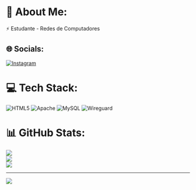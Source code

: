 # 💫 About Me:
⚡ Estudante - Redes de Computadores


## 🌐 Socials:
[![Instagram](https://img.shields.io/badge/Instagram-%23E4405F.svg?logo=Instagram&logoColor=white)](https://instagram.com/otvterra) 

# 💻 Tech Stack:
![HTML5](https://img.shields.io/badge/html5-%23E34F26.svg?style=for-the-badge&logo=html5&logoColor=white) ![Apache](https://img.shields.io/badge/apache-%23D42029.svg?style=for-the-badge&logo=apache&logoColor=white) ![MySQL](https://img.shields.io/badge/mysql-4479A1.svg?style=for-the-badge&logo=mysql&logoColor=white) ![Wireguard](https://img.shields.io/badge/wireguard-%2388171A.svg?style=for-the-badge&logo=wireguard&logoColor=white)
# 📊 GitHub Stats:
![](https://github-readme-stats.vercel.app/api?username=otvterra&theme=dark&hide_border=true&include_all_commits=false&count_private=false)<br/>
![](https://github-readme-streak-stats.herokuapp.com/?user=otvterra&theme=dark&hide_border=true)<br/>
![](https://github-readme-stats.vercel.app/api/top-langs/?username=otvterra&theme=dark&hide_border=true&include_all_commits=false&count_private=false&layout=compact)

---
[![](https://visitcount.itsvg.in/api?id=otvterra&icon=0&color=0)](https://visitcount.itsvg.in)

<!-- Proudly created with GPRM ( https://gprm.itsvg.in ) -->
